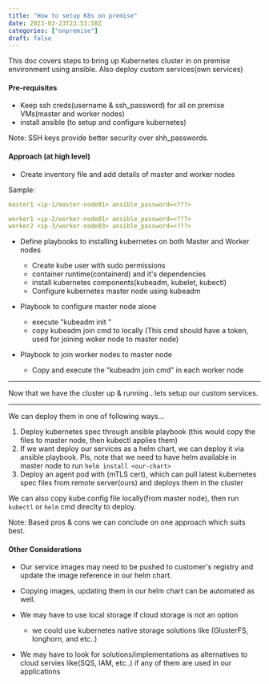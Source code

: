 ```yaml
---
title: "How to setup K8s on premise"
date: 2023-03-23T23:53:58Z
categories: ["onpremise"]
draft: false
---
```


This doc covers steps to bring up Kubernetes cluster in on premise environment using ansible.
Also deploy custom services(own services)


#### Pre-requisites
* Keep ssh creds(username & ssh_password) for all on premise VMs(master and worker nodes)
* install ansible (to setup and configure kubernetes)

Note: SSH keys provide better security over shh_passwords.



#### Approach (at high level)
* Create inventory file and add details of master and worker nodes

Sample:
``` yaml 
master1 <ip-1/master-node01> ansible_password=<???>

worker1 <ip-2/worker-node01> ansible_password=<???>
worker2 <ip-3/worker-node03> ansible_password=<???>
```


* Define playbooks to installing kubernetes on both Master and Worker nodes
    *  Create kube user with sudo permissions
    *  container runtime(containerd) and it's dependencies
    *  install kubernetes components(kubeadm, kubelet, kubectl)
    *  Configure kubernetes master node using kubeadm

 
* Playbook to configure master node alone
    * execute "kubeadm init <cidr block>"
    * copy kubeadm join cmd to locally (This cmd should have a token, used for joining woker node to master node)

* Playbook to join worker nodes to master node
    * Copy and execute the "kubeadm join cmd" in each worker node

---
Now that we have the cluster up & running.. lets setup our custom services.

---

We can deploy them in one of following ways...

1. Deploy kubernetes spec through ansible playbook (this would copy the files to master node, then kubectl applies them)
2. If we want deploy our services as a helm chart, we can deploy it via ansible playbook. Pls, note that we need to have helm available in master node to run `helm install <our-chart>`
3. Deploy an agent pod with (mTLS cert), which can pull latest kubernetes spec files from remote server(ours) and deploys them in the cluster


We can also copy kube.config file locally(from master node), then run `kubectl` or `helm` cmd direclty to deploy.


Note: Based pros & cons we can conclude on one approach which suits best.

#### Other Considerations
* Our service images may need to be pushed to customer's registry and update the image reference in our helm chart.
* Copying images, updating them in our helm chart can be automated as well.

* We may have to use local storage if cloud storage is not an option
  * we could use kubernetes native storage solutions like (GlusterFS, longhorn, and etc..)
  
* We may have to look for solutions/implementations as alternatives to cloud servies like(SQS, IAM, etc..) if any of them are used in our applications